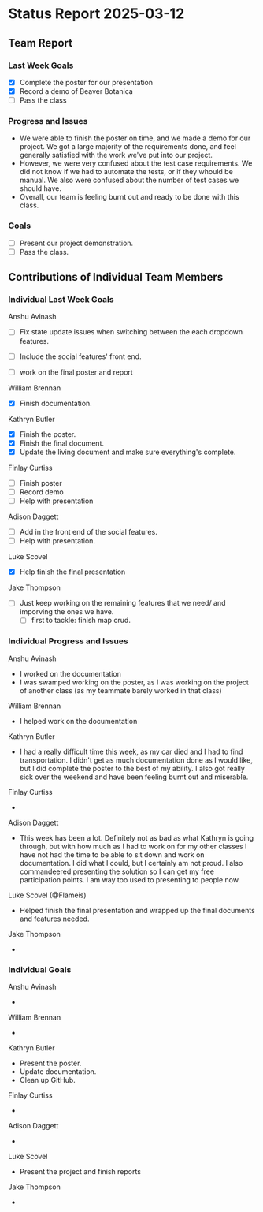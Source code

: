 # Status Report 2025-03-12

<!-- filename format is YYYYMMDD.md -->

<!-- Both sections should have the following three subsections. Each subsection is best organized as bullet points, though you can write a paragraph instead.   -->

## Team Report
<!-- status update for your TA, including an agenda for the project standup meeting -->

### Last Week Goals
<!-- The first subsection is easy. It should be an exact copy of the third section from last week (i.e., goals from a week ago). It is empty for the first week -->


- [x] Complete the poster for our presentation
- [x] Record a demo of Beaver Botanica
- [ ] Pass the class

### Progress and Issues

<!-- The second subsection reports on progress and issues: what you did, what worked, what you learned, where you had trouble, and where you are stuck -->

- We were able to finish the poster on time, and we made a demo for our project. We got a large majority of the requirements done, and feel generally satisfied with the work we've put into our project.
- However, we were very confused about the test case requirements. We did not know if we had to automate the tests, or if they whould be manual. We also were confused about the number of test cases we should have.
- Overall, our team is feeling burnt out and ready to be done with this class.

### Goals

<!-- The third subsection should outline your plans and goals for the following week. Each bullet point should include a measurable task and a time estimate. You may use nested bullet points for parts of a larger task. No bottom-level time estimate should be greater than 3 days. If a task would be larger, think about a logical way to break it down and to have insight into progress. If tasks from one week aren’t yet complete, they should roll over into tasks for the next week, with an updated estimate for time to completion.
For the weekly report, this third subsection should be higher-level and indicate who is responsible for what tasks. Also, it’s good to include longer-term goals in this list as well, to keep the bigger picture in mind and plan beyond just the next week.  -->

- [ ] Present our project demonstration.
- [ ] Pass the class.

## Contributions of Individual Team Members

### Individual Last Week Goals

<!-- The first subsection is easy. It should be an exact copy of the third section from last week (i.e., goals from a week ago). It is empty for the first week -->

Anshu Avinash

- [ ] Fix state update issues when switching between the each dropdown features.
- [ ] Include the social features' front end.
- [ ] work on the final poster and report 


William Brennan

- [x] Finish documentation.

Kathryn Butler

- [x] Finish the poster.
- [x] Finish the final document.
- [x] Update the living document and make sure everything's complete.

Finlay Curtiss

- [ ] Finish poster
- [ ] Record demo
- [ ] Help with presentation

Adison Daggett

- [ ] Add in the front end of the social features.
- [ ] Help with presentation.

Luke Scovel

- [X] Help finish the final presentation

Jake Thompson

- [ ] Just keep working on the remaining features that we need/ and imporving the ones we have.
  - [ ] first to tackle: finish map crud.

### Individual Progress and Issues

<!-- The second subsection reports on progress and issues: what you did, what worked, what you learned, where you had trouble, and where you are stuck -->

Anshu Avinash

- I worked on the documentation
- I was swamped working on the poster, as I was working on the project of another class (as my teammate barely worked in that class)

William Brennan

- I helped work on the documentation

Kathryn Butler

- I had a really difficult time this week, as my car died and I had to find transportation. I didn't get as much documentation done as I would like, but I did complete the poster to the best of my ability. I also got really sick over the weekend and have been feeling burnt out and miserable.

Finlay Curtiss

-

Adison Daggett

- This week has been a lot. Definitely not as bad as what Kathryn is going through, but with how much as I had to work on for my other classes I have not had the time to be able to sit down and work on documentation. I did what I could, but I certainly am not proud. I also commandeered presenting the solution so I can get my free participation points. I am way too used to presenting to people now.

Luke Scovel (@Flameis)

- Helped finish the final presentation and wrapped up the final documents and features needed.

Jake Thompson

-

### Individual Goals

<!-- The third subsection should outline your plans and goals for the following week. Each bullet point should include a measurable task and a time estimate. You may use nested bullet points for parts of a larger task. No bottom-level time estimate should be greater than 3 days. If a task would be larger, think about a logical way to break it down and to have insight into progress. If tasks from one week aren’t yet complete, they should roll over into tasks for the next week, with an updated estimate for time to completion.
For the weekly report, this third subsection should be higher-level and indicate who is responsible for what tasks. Also, it’s good to include longer-term goals in this list as well, to keep the bigger picture in mind and plan beyond just the next week.  -->

Anshu Avinash

-

William Brennan

-

Kathryn Butler

- Present the poster.
- Update documentation.
- Clean up GitHub.

Finlay Curtiss

-

Adison Daggett

-

Luke Scovel

- Present the project and finish reports

Jake Thompson

-

